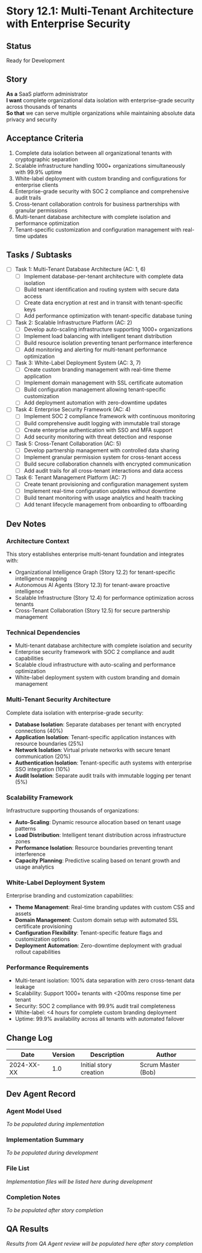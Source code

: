 # Story 12.1: Multi-Tenant Architecture with Enterprise Security

## Status
Ready for Development

## Story
**As a** SaaS platform administrator  
**I want** complete organizational data isolation with enterprise-grade security across thousands of tenants  
**So that** we can serve multiple organizations while maintaining absolute data privacy and security

## Acceptance Criteria
1. Complete data isolation between all organizational tenants with cryptographic separation
2. Scalable infrastructure handling 1000+ organizations simultaneously with 99.9% uptime
3. White-label deployment with custom branding and configurations for enterprise clients
4. Enterprise-grade security with SOC 2 compliance and comprehensive audit trails
5. Cross-tenant collaboration controls for business partnerships with granular permissions
6. Multi-tenant database architecture with complete isolation and performance optimization
7. Tenant-specific customization and configuration management with real-time updates

## Tasks / Subtasks
- [ ] Task 1: Multi-Tenant Database Architecture (AC: 1, 6)
  - [ ] Implement database-per-tenant architecture with complete data isolation
  - [ ] Build tenant identification and routing system with secure data access
  - [ ] Create data encryption at rest and in transit with tenant-specific keys
  - [ ] Add performance optimization with tenant-specific database tuning
- [ ] Task 2: Scalable Infrastructure Platform (AC: 2)
  - [ ] Develop auto-scaling infrastructure supporting 1000+ organizations
  - [ ] Implement load balancing with intelligent tenant distribution
  - [ ] Build resource isolation preventing tenant performance interference
  - [ ] Add monitoring and alerting for multi-tenant performance optimization
- [ ] Task 3: White-Label Deployment System (AC: 3, 7)
  - [ ] Create custom branding management with real-time theme application
  - [ ] Implement domain management with SSL certificate automation
  - [ ] Build configuration management allowing tenant-specific customization
  - [ ] Add deployment automation with zero-downtime updates
- [ ] Task 4: Enterprise Security Framework (AC: 4)
  - [ ] Implement SOC 2 compliance framework with continuous monitoring
  - [ ] Build comprehensive audit logging with immutable trail storage
  - [ ] Create enterprise authentication with SSO and MFA support
  - [ ] Add security monitoring with threat detection and response
- [ ] Task 5: Cross-Tenant Collaboration (AC: 5)
  - [ ] Develop partnership management with controlled data sharing
  - [ ] Implement granular permission system for cross-tenant access
  - [ ] Build secure collaboration channels with encrypted communication
  - [ ] Add audit trails for all cross-tenant interactions and data access
- [ ] Task 6: Tenant Management Platform (AC: 7)
  - [ ] Create tenant provisioning and configuration management system
  - [ ] Implement real-time configuration updates without downtime
  - [ ] Build tenant monitoring with usage analytics and health tracking
  - [ ] Add tenant lifecycle management from onboarding to offboarding

## Dev Notes

### Architecture Context
This story establishes enterprise multi-tenant foundation and integrates with:
- Organizational Intelligence Graph (Story 12.2) for tenant-specific intelligence mapping
- Autonomous AI Agents (Story 12.3) for tenant-aware proactive intelligence
- Scalable Infrastructure (Story 12.4) for performance optimization across tenants
- Cross-Tenant Collaboration (Story 12.5) for secure partnership management

### Technical Dependencies
- Multi-tenant database architecture with complete isolation and security
- Enterprise security framework with SOC 2 compliance and audit capabilities
- Scalable cloud infrastructure with auto-scaling and performance optimization
- White-label deployment system with custom branding and domain management

### Multi-Tenant Security Architecture
Complete data isolation with enterprise-grade security:
- **Database Isolation**: Separate databases per tenant with encrypted connections (40%)
- **Application Isolation**: Tenant-specific application instances with resource boundaries (25%)
- **Network Isolation**: Virtual private networks with secure tenant communication (20%)
- **Authentication Isolation**: Tenant-specific auth systems with enterprise SSO integration (10%)
- **Audit Isolation**: Separate audit trails with immutable logging per tenant (5%)

### Scalability Framework
Infrastructure supporting thousands of organizations:
- **Auto-Scaling**: Dynamic resource allocation based on tenant usage patterns
- **Load Distribution**: Intelligent tenant distribution across infrastructure zones
- **Performance Isolation**: Resource boundaries preventing tenant interference
- **Capacity Planning**: Predictive scaling based on tenant growth and usage analytics

### White-Label Deployment System
Enterprise branding and customization capabilities:
- **Theme Management**: Real-time branding updates with custom CSS and assets
- **Domain Management**: Custom domain setup with automated SSL certificate provisioning
- **Configuration Flexibility**: Tenant-specific feature flags and customization options
- **Deployment Automation**: Zero-downtime deployment with gradual rollout capabilities

### Performance Requirements
- Multi-tenant isolation: 100% data separation with zero cross-tenant data leakage
- Scalability: Support 1000+ tenants with <200ms response time per tenant
- Security: SOC 2 compliance with 99.9% audit trail completeness
- White-label: <4 hours for complete custom branding deployment
- Uptime: 99.9% availability across all tenants with automated failover

## Change Log
| Date | Version | Description | Author |
|------|---------|-------------|---------|
| 2024-XX-XX | 1.0 | Initial story creation | Scrum Master (Bob) |

## Dev Agent Record

### Agent Model Used
*To be populated during implementation*

### Implementation Summary
*To be populated during development*

### File List
*Implementation files will be listed here during development*

### Completion Notes
*To be populated after story completion*

## QA Results
*Results from QA Agent review will be populated here after story completion*